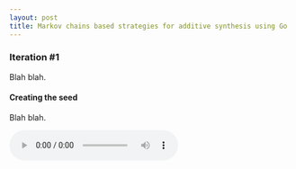 ```yaml
---
layout: post
title: Markov chains based strategies for additive synthesis using Go
---
```


### Iteration #1

Blah blah.

#### Creating the seed

Blah blah.

<audio src="https://github.com/bh90210/mlsic/raw/trunk/docs/public/50.wav" controls preload></audio>